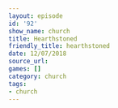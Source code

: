 ```yaml
---
layout: episode
id: '92'
show_name: church
title: Hearthstoned
friendly_title: hearthstoned
date: 12/07/2018
source_url: 
games: []
category: church
tags:
- church
---
```

